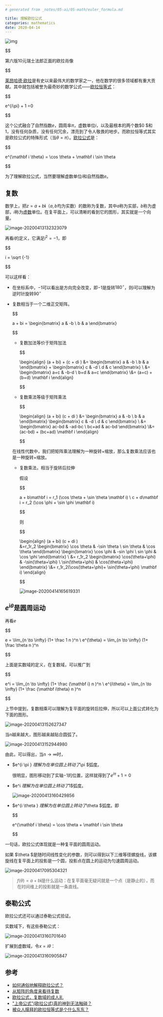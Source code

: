 ```yaml
---
# generated from _notes/05-ai/05-math/euler_formula.md

title: 理解欧拉公式
categories: mathematics
date: 2020-04-14
---
```


![img](/assets/images/250px-Euler-10_Swiss_Franc_banknote_front.jpg)

$$

第六版10元瑞士法郎正面的欧拉肖像

$$

[莱昂哈德·欧拉](https://zh.wikipedia.org/wiki/%E8%90%8A%E6%98%82%E5%93%88%E5%BE%B7%C2%B7%E6%AD%90%E6%8B%89)是有史以来最伟大的数学家之一，他在数学的很多领域都有重大贡献。其中就包括被誉为最奇妙的数学公式——[欧拉恒等式](https://zh.wikipedia.org/wiki/%E6%AD%90%E6%8B%89%E6%81%86%E7%AD%89%E5%BC%8F)：

$$

e^{i\pi} + 1 =0

$$

这个公式融合了自然指数$e$，圆周率$\pi$，虚数单位$i$，以及最根本的两个数$0 $和 $1$，没有任何杂质，没有任何冗余，漂亮到了令人敬畏的地步。而欧拉恒等式其实是欧拉公式的特殊形式（当$\theta = \pi$）。[欧拉公式](https://zh.wikipedia.org/wiki/%E6%AC%A7%E6%8B%89%E5%85%AC%E5%BC%8F)是：

$$

e^{\mathbf i \theta} = \cos \theta + \mathbf i \sin \theta

$$

为了理解欧拉公式，当然要理解虚数单位$i$和自然指数$e$。

## 复数

数学上，把$z=a+b\mathbf i$（$a,b$均为实数）的数称为复数，其中$a$称为实部，$b$称为虚部，$i$称为[虚数](https://baike.baidu.com/item/虚数)单位。在复平面上，可以清晰的看到它的图形，其实就是一个向量。

![image-20200413132323079](/assets/images/image-20200413132323079.png)

再看$i$的定义，它满足$i^{2}=-1$，即

$$

i = \sqrt {-1}

$$

可以这样看：

- 在坐标系中，$-1$可以看出是方向完全改变，即$-1$是旋转$180^{\circ}$，则$i$可以理解为逆时针旋转$90^{\circ}$

- 复数相当于一个二维正交矩阵。

  $$

  a + bi = \begin{bmatrix} a  & -b \\ b & a  \end{bmatrix}

  $$

  
  - 复数加法等价于矩阵加法

    $$

    \begin{align}
    (a + bi) + (c + di ) &= \begin{bmatrix} a  & -b \\ b & a  \end{bmatrix} + \begin{bmatrix} c  & -d \\ d & c  \end{bmatrix} \\  &= \begin{bmatrix} a+c  & -b-d \\ b+d & a+c  \end{bmatrix} \\&= (a+c) + (b+d) \mathbf i
    \end{align}

    $$

  
  - 复数乘法等级于矩阵乘法

    $$

    \begin{align}
    (a + bi) (c + di ) &= \begin{bmatrix} a  & -b \\ b & a  \end{bmatrix}  \begin{bmatrix} c  & -d \\ d & c  \end{bmatrix} \\  &= \begin{bmatrix} ac-bd  & -ad-bc \\ bc+ad & ac-bd  \end{bmatrix} \\&= (ac-bd) + (bc+ad) \mathbf i
    \end{align}

    $$

  在线性代数中，我们把矩阵乘法理解为一种旋转+缩放，那么复数乘法应该也是一种旋转+缩放。
    
  - 复数乘法，相当于旋转后拉伸
  
    假设
  

    $$

    a + b\mathbf i = r_1 (\cos \theta + \sin \theta \mathbf i) \\ c + d\mathbf i = r_2 (\cos \phi + \sin \phi \mathbf i)

    $$

  
    则

    $$

    \begin{align}
    (a + bi) (c + di )  
     &=r_1r_2  \begin{bmatrix} \cos \theta  & -\sin \theta  \\ sin \theta  & \cos \theta  \end{bmatrix}  \begin{bmatrix} \cos \phi & -sin \phi \\ sin \phi & \cos \phi  \end{bmatrix} \\  &=  r_1r_2  \begin{bmatrix} \cos(\theta+\phi)  & -\sin(\theta+\phi) \\ \sin(\theta+\phi) & \cos(\theta+\phi)  \end{bmatrix} \\&= r_1r_2(\cos(\theta+\phi)+ \sin(\theta+\phi) \mathbf i)
    \end{align}

    $$

    
    ![image-20200414165619331](/assets/images/image-20200414165619331.png)

## $e^{\mathbf i \theta}$是圆周运动

再看$e$

$$

e = \lim_{n \to \infty} (1+ \frac 1 n )^n \\
e^{\theta} = \lim_{n \to \infty} (1+ \frac \theta n )^n

$$

上面是实数域的定义，在复数域，可以推广到

$$

e^i = \lim_{n \to \infty} (1+ \frac {\mathbf i} n )^n \\
e^{i\theta} = \lim_{n \to \infty} (1+ \frac {\mathbf i\theta} n )^n

$$

上节中提到，复数相乘可以理解为复平面的旋转后拉伸，所以可以上面公式转化为下面的图形。

![image-20200413152627347](/assets/images/image-20200413152627347.png)

当$n$越来越大，图形越来越贴合圆弧了。

![image-20200413152944980](/assets/images/image-20200413152944980.png)

由此，可以得出，当$n \to \infty$时，

- $e^{i \pi } $理解为在单位圆上转动了$\pi $弧度。

  很明显，图形移动到了实轴$-1$的位置，这样就得到了$e^{i\pi} + 1 =0$

- $e^i $理解为在单位圆上转动了$1$弧度。

  ![image-20200413160429856](/assets/images/image-20200413160429856.png)

- $e^{i \theta } $理解为在单位圆上转动了$\theta $弧度。即

  $$

  e^{\mathbf i \theta} = \cos \theta + \mathbf i \sin \theta

  $$

一句话，欧拉公式体现就是一种复平面的圆周运动。

如果 $\theta $是随时间线性变化的参数，则可以得到以下三维等径螺旋线，该螺旋线在复平面上的投影是一个圆，投影点在圆上的运动为匀速圆周运动。

![image-20200417095304321](/assets/images/image-20200417095304321.png)

>$f(\theta)=a+b\mathbf  i$是什么运动：在复平面毫无疑问就是一个点（是静止的），而在时间维上的投影就是一条直线。

## 泰勒公式

欧拉公式还可以通过泰勒公式验证。

实数域下，有这些泰勒公式：

![image-20200413160701640](/assets/images/image-20200413160701640.png)

扩展到虚数域，令$x=i\theta$：

![image-20200413160905847](/assets/images/image-20200413160905847.png)

## 参考

- [如何通俗地解释欧拉公式？](https://www.matongxue.com/madocs/8.html)
- [从矩阵的角度来看待复数](https://zhuanlan.zhihu.com/p/30251453)
- [欧拉公式，复数域的成人礼](https://www.matongxue.com/madocs/2066.html)
- ["上帝公式"(欧拉公式)真的神到无法触碰？](https://zhuanlan.zhihu.com/p/48392958)
- [被众人膜拜的欧拉恒等式是个什么东东？](https://zhuanlan.zhihu.com/p/40302967)

